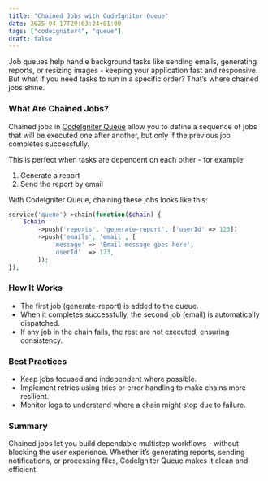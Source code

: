 ```yaml
---
title: "Chained Jobs with CodeIgniter Queue"
date: 2025-04-17T20:03:24+01:00
tags: ["codeigniter4", "queue"]
draft: false
---
```


Job queues help handle background tasks like sending emails, generating reports, or resizing images - keeping your application fast and responsive. But what if you need tasks to run in a specific order? That’s where chained jobs shine.

<!--more-->

### What Are Chained Jobs?

Chained jobs in [CodeIgniter Queue](https://github.com/codeigniter4/queue) allow you to define a sequence of jobs that will be executed one after another, but only if the previous job completes successfully.

This is perfect when tasks are dependent on each other - for example:

1. Generate a report
2. Send the report by email

With CodeIgniter Queue, chaining these jobs looks like this:

```php
service('queue')->chain(function($chain) {
    $chain
        ->push('reports', 'generate-report', ['userId' => 123])
        ->push('emails', 'email', [
            'message' => 'Email message goes here',
            'userId'  => 123,
        ]);
});
```

### How It Works

- The first job (generate-report) is added to the queue.
- When it completes successfully, the second job (email) is automatically dispatched.
- If any job in the chain fails, the rest are not executed, ensuring consistency.

### Best Practices

- Keep jobs focused and independent where possible.
- Implement retries using tries or error handling to make chains more resilient.
- Monitor logs to understand where a chain might stop due to failure.

### Summary

Chained jobs let you build dependable multistep workflows - without blocking the user experience. Whether it’s generating reports, sending notifications, or processing files, CodeIgniter Queue makes it clean and efficient.